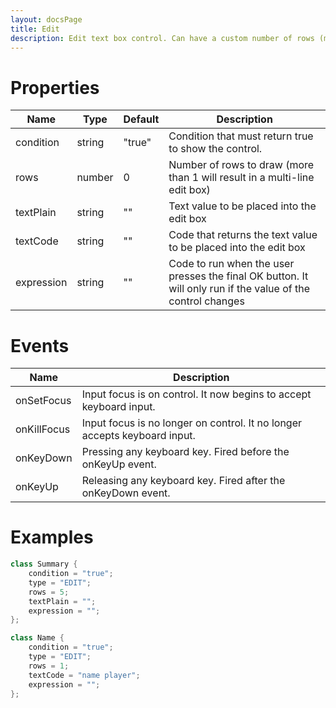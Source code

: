 ```yaml
---
layout: docsPage
title: Edit
description: Edit text box control. Can have a custom number of rows (more than one turns it into a code box).
---
```


# Properties

<table>
    <thead>
        <tr>
            <th>Name</th>
            <th>Type</th>
            <th>Default</th>
            <th>Description</th>
        </tr>
    </thead>
    <tbody>
        <tr>
            <td>condition</td>
            <td>string</td>
            <td>"true"</td>
            <td>Condition that must return true to show the control.</td>
        </tr>
        <tr>
            <td>rows</td>
            <td>number</td>
            <td>0</td>
            <td>Number of rows to draw (more than 1 will result in a multi-line edit box)</td>
        </tr>
        <tr>
            <td>textPlain</td>
            <td>string</td>
            <td>""</td>
            <td>Text value to be placed into the edit box</td>
        </tr>
        <tr>
            <td>textCode</td>
            <td>string</td>
            <td>""</td>
            <td>Code that returns the text value to be placed into the edit box</td>
        </tr>
        <tr>
            <td>expression</td>
            <td>string</td>
            <td>""</td>
            <td>Code to run when the user presses the final OK button. It will only run if the value of the control changes</td>
        </tr>
    </tbody>
</table>

# Events
<table>
    <thead>
        <tr>
            <th>Name</th>
            <th>Description</th>
        </tr>
    </thead>
    <tbody>
        <tr>
            <td>onSetFocus</td>
            <td>Input focus is on control. It now begins to accept keyboard input.</td>
        </tr>
        <tr>
            <td>onKillFocus</td>
            <td>Input focus is no longer on control. It no longer accepts keyboard input.</td>
        </tr>
        <tr>
            <td>onKeyDown</td>
            <td>Pressing any keyboard key. Fired before the onKeyUp event.</td>
        </tr>
        <tr>
            <td>onKeyUp</td>
            <td>Releasing any keyboard key. Fired after the onKeyDown event.</td>
        </tr>
    </tbody>
</table>

# Examples
```c++
class Summary {
    condition = "true";
    type = "EDIT";
    rows = 5;
    textPlain = "";
    expression = "";
};

class Name {
    condition = "true";
    type = "EDIT";
    rows = 1;
    textCode = "name player";
    expression = "";
};
```
